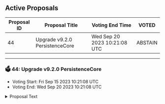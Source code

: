 ## Active Proposals

| Proposal ID | Proposal Title | Voting End Time | VOTED |
|-------------|----------------|-----------------|-------|
| 44 | Upgrade v9.2.0 PersistenceCore | Wed Sep 20 2023 10:21:08 UTC | ABSTAIN |

---

### 🗳 44: Upgrade v9.2.0 PersistenceCore
- Voting Start: Fri Sep 15 2023 10:21:08 UTC
- Voting End: Wed Sep 20 2023 10:21:08 UTC

<details>
<summary>Proposal Text</summary>
 
This is a proposal to do a software upgrade to [v9.2.0](https://github.com/persistenceOne/persistenceCore/releases/tag/v9.2.0)
</details>
